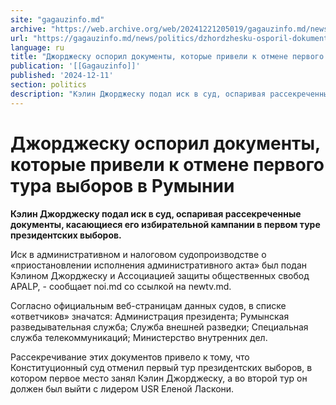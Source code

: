```yaml
---
site: "gagauzinfo.md"
archive: "https://web.archive.org/web/20241221205019/gagauzinfo.md/news/politics/dzhordzhesku-osporil-dokumenti-kotorie-priveli-k-otmene-pervogo-tura-viborov-v-ruminii"
url: "https://gagauzinfo.md/news/politics/dzhordzhesku-osporil-dokumenti-kotorie-priveli-k-otmene-pervogo-tura-viborov-v-ruminii"
language: ru
title: "Джорджеску оспорил документы, которые привели к отмене первого тура выборов в Румынии"
publication: '[[Gagauzinfo]]'
published: '2024-12-11'
section: politics
description: "Кэлин Джорджеску подал иск в суд, оспаривая рассекреченные документы, касающиеся его избирательной кампании в первом туре президентских выборов."
---
```


# Джорджеску оспорил документы, которые привели к отмене первого тура выборов в Румынии

**Кэлин Джорджеску подал иск в суд, оспаривая рассекреченные документы, касающиеся его избирательной кампании в первом туре президентских выборов.**

Иск в административном и налоговом судопроизводстве о «приостановлении исполнения административного акта» был подан Кэлином Джорджеску и Ассоциацией защиты общественных свобод APALP, - сообщает noi.md со ссылкой на newtv.md.

Согласно официальным веб-страницам данных судов, в списке «ответчиков» значатся: Администрация президента;
Румынская разведывательная служба;
Служба внешней разведки;
Специальная служба телекоммуникаций;
Министерство внутренних дел.

Рассекречивание этих документов привело к тому, что Конституционный суд отменил первый тур президентских выборов, в котором первое место занял Кэлин Джорджеску, а во второй тур он должен был выйти с лидером USR Еленой Ласкони.